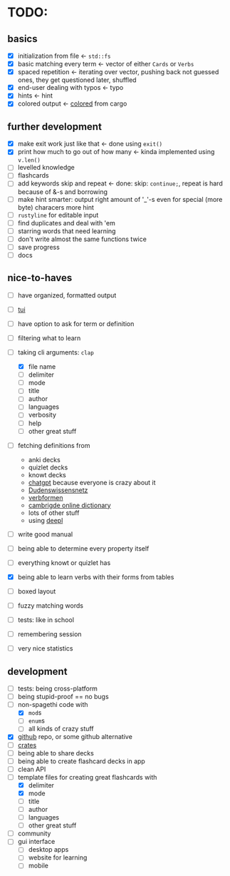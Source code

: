 # TODO:

## basics
- [x] initialization from file <- `std::fs`
- [x] basic matching every term <- vector of either `Cards` or `Verbs`
- [x] spaced repetition <- iterating over vector, pushing back not guessed ones, they get questioned later, shuffled
- [x] end-user dealing with typos <- typo
- [x] hints <- hint
- [x] colored output <- [colored](crates.io/crates/colored) from cargo

## further development
- [x] make exit work just like that <- done using `exit()`
- [x] print how much to go out of how many <- kinda implemented using `v.len()`
- [ ] levelled knowledge
- [ ] flashcards
- [ ] add keywords skip and repeat <- done: skip: `continue;`, repeat is hard because of &-s and borrowing
- [ ] make hint smarter: output right amount of '_'-s even for special (more byte) characers more hint
- [ ] `rustyline` for editable input
- [ ] find duplicates and deal with 'em
- [ ] starring words that need learning
- [ ] don't write almost the same functions twice
- [ ] save progress
- [ ] docs

## nice-to-haves
- [ ] have organized, formatted output
- [ ] [tui](crates.io/crates/ratatui) 
- [ ] have option to ask for term or definition
- [ ] filtering what to learn
- [ ] taking cli arguments: `clap` 
    + [x] file name
    + [ ] delimiter
    + [ ] mode
    + [ ] title
    + [ ] author
    + [ ] languages
    + [ ] verbosity
    + [ ] help
    + [ ] other great stuff
- [ ] fetching definitions from 
    + anki decks
    + quizlet decks
    + knowt decks
    + [chatgpt](chat.openai.com) because everyone is crazy about it
    + [Dudenswissensnetz](duden.de) 
    + [verbformen](verbformen.de)
    + [cambrigde online dictionary](dictionary.cambrigde.org)
    + lots of other stuff
    + using [deepl](deepl.com)

- [ ] write good manual
- [ ] being able to determine every property itself
- [ ] everything knowt or quizlet has
- [x] being able to learn verbs with their forms from tables
- [ ] boxed layout
- [ ] fuzzy matching words
- [ ] tests: like in school
- [ ] remembering session
- [ ] very nice statistics

## development
+ [ ] tests: being cross-platform
+ [ ] being stupid-proof == no bugs
+ [ ] non-spagethi code with 
    * [x] `mod`s 
    * [ ] `enum`s 
    * [ ] all kinds of crazy stuff  

+ [x] [github](https://github.com/JeromeSchmied/learnit) repo, or some github alternative 
+ [ ] [crates](crates.io)
+ [ ] being able to share decks
+ [ ] being able to create flashcard decks in app
+ [ ] clean API
+ [ ] template files for creating great flashcards with
    * [x] delimiter
    * [x] mode
    * [ ] title
    * [ ] author
    * [ ] languages
    * [ ] other great stuff
+ [ ] community
+ [ ] gui interface
    * [ ] desktop apps
    * [ ] website for learning
    * [ ] mobile
